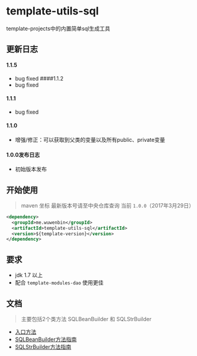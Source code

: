 # template-utils-sql
template-projects中的内置简单sql生成工具

## 更新日志 ## 
#### 1.1.5
+ bug fixed
####1.1.2
+ bug fixed
#### 1.1.1
+ bug fixed

#### 1.1.0
+ 增强/修正：可以获取到父类的变量以及所有public、private变量

#### 1.0.0发布日志
- 初始版本发布

## 开始使用 ##
> maven 坐标  最新版本号请至中央仓库查询 当前 ```1.0.0```（2017年3月29日）
```xml
<dependency>
  <groupId>me.wuwenbin</groupId>
  <artifactId>template-utils-sql</artifactId>
  <version>${template-version}</version>
</dependency>
```
## 要求 
- jdk 1.7 以上
- 配合 `template-modules-dao` 使用更佳

## 文档
> 主要包括2个类方法 SQLBeanBuilder 和 SQLStrBuilder
- [入口方法](https://github.com/miyakowork/template-utils-sql/wiki/入口方法)
- [SQLBeanBuilder方法指南](https://github.com/miyakowork/template-utils-sql/wiki/SQLBeanBuilder方法指南)
- [SQLStrBuilder方法指南](https://github.com/miyakowork/template-utils-sql/wiki/SQLStrBuilder使用文档)
